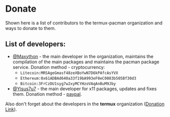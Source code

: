# Donate
Shown here is a list of contributors to the termux-pacman organization and ways to donate to them.

## List of developers:
 - [@Maxython](https://github.com/Maxython) - the main developer in the organization, maintains the compilation of the main packages and maintains the pacman package service. Donation method - cryptocurrency: 
   - `Litecoin:MRSAgeGmasf48zeXBoYwN7D6kPAfcAsYVX`
   - `Ethereum:0x61ADBAd640a33f19bA993eF0eC0083b505Bf30d3`
   - `Bitcoin:3FrCzDU1syg7w2xyMCYHzoVAqAnBuM9Jby`
 - [@Yisus7u7](https://github.com/Yisus7u7) - the main developer for x11 packages, updates and fixes them. Donation method - [paypal](https://paypal.me/JesusChapman).

Also don't forget about the developers in the **termux** organization ([Donation Link](https://termux.dev/donate)).
